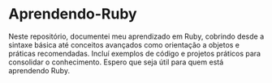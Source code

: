 # Aprendendo-Ruby
Neste repositório, documentei meu aprendizado em Ruby, cobrindo desde a sintaxe básica até conceitos avançados como orientação a objetos e práticas recomendadas. Incluí exemplos de código e projetos práticos para consolidar o conhecimento. Espero que seja útil para quem está aprendendo Ruby.
